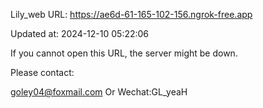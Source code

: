 Lily_web URL: https://ae6d-61-165-102-156.ngrok-free.app

Updated at: 2024-12-10 05:22:06

If you cannot open this URL, the server might be down.

Please contact: 

goley04@foxmail.com Or Wechat:GL_yeaH